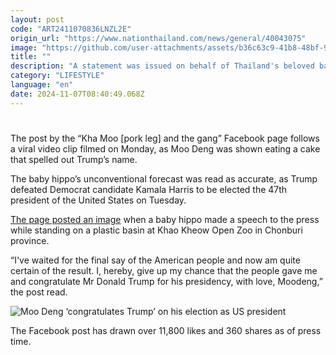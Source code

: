 ```yaml
---
layout: post
code: "ART2411070836LNZL2E"
origin_url: "https://www.nationthailand.com/news/general/40043075"
image: "https://github.com/user-attachments/assets/b36c63c9-41b8-48bf-9f34-c51fb08bad58"
title: ""
description: "A statement was issued on behalf of Thailand's beloved baby pygmy hippopotamus Moo Deng congratulating Donald Trump on his victory in the US presidential election on Thursday."
category: "LIFESTYLE"
language: "en"
date: 2024-11-07T08:40:49.068Z
---
```


# 









The post by the “Kha Moo \[pork leg\] and the gang” Facebook page follows a viral video clip filmed on Monday, as Moo Deng was shown eating a cake that spelled out Trump’s name.

The baby hippo’s unconventional forecast was read as accurate, as Trump defeated Democrat candidate Kamala Harris to be elected the 47th president of the United States on Tuesday.

[The page posted an image](http://www.facebook.com/permalink.php?story_fbid=pfbid02YHYX7hyPMDQHCKihr4pqWZuAnqXKdYS1UdusgBfXw6bvnNfUoEQzLnwr1wLdvWZbl&id=100069015466568) when a baby hippo made a speech to the press while standing on a plastic basin at Khao Kheow Open Zoo in Chonburi province.

“I've waited for the final say of the American people and now am quite certain of the result. I, hereby, give up my chance that the people gave me and congratulate Mr Donald Trump for his presidency, with love, Moodeng,” the post read.

  
  ![Moo Deng ‘congratulates Trump’ on his election as US president](https://github.com/user-attachments/assets/9ecbf396-9b0e-4a0f-8ba5-23daf0e94f15)

The Facebook post has drawn over 11,800 likes and 360 shares as of press time.

